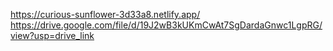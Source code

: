 https://curious-sunflower-3d33a8.netlify.app/
https://drive.google.com/file/d/19J2wB3kUKmCwAt7SgDardaGnwc1LgpRG/view?usp=drive_link
